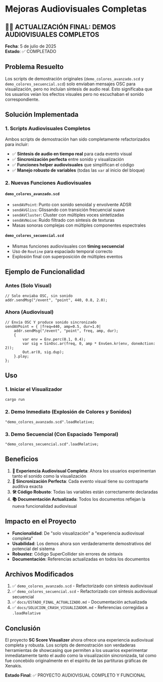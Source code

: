 # Mejoras Audiovisuales Completas

## 🎵🎨 ACTUALIZACIÓN FINAL: DEMOS AUDIOVISUALES COMPLETOS

**Fecha**: 5 de julio de 2025  
**Estado**: ✅ COMPLETADO

## Problema Resuelto

Los scripts de demostración originales (`demo_colores_avanzado.scd` y `demo_colores_secuencial.scd`) solo enviaban mensajes OSC para visualización, pero no incluían síntesis de audio real. Esto significaba que los usuarios veían los efectos visuales pero no escuchaban el sonido correspondiente.

## Solución Implementada

### 1. Scripts Audiovisuales Completos

Ambos scripts de demostración han sido completamente refactorizados para incluir:

- ✅ **Síntesis de audio en tiempo real** para cada evento visual
- ✅ **Sincronización perfecta** entre sonido y visualización
- ✅ **Funciones helper audiovisuales** que simplifican el código
- ✅ **Manejo robusto de variables** (todas las `var` al inicio del bloque)

### 2. Nuevas Funciones Audiovisuales

#### `demo_colores_avanzado.scd`
- `sendAVPoint`: Punto con sonido senoidal y envolvente ADSR
- `sendAVGliss`: Glissando con transición frecuencial suave
- `sendAVCluster`: Cluster con múltiples voces sintetizadas
- `sendAVNoise`: Ruido filtrado con síntesis de texturas
- Masas sonoras complejas con múltiples componentes espectrales

#### `demo_colores_secuencial.scd`
- Mismas funciones audiovisuales con **timing secuencial**
- Uso de `Routine` para espaciado temporal correcto
- Explosión final con superposición de múltiples eventos

## Ejemplo de Funcionalidad

### Antes (Solo Visual)
```supercollider
// Solo enviaba OSC, sin sonido
addr.sendMsg("/event", "point", 440, 0.8, 2.0);
```

### Ahora (Audiovisual)
```supercollider
// Envía OSC Y produce sonido sincronizado
sendAVPoint = { |freq=440, amp=0.5, dur=1.0|
    addr.sendMsg("/event", "point", freq, amp, dur);
    { 
        var env = Env.perc(0.1, 0.4);
        var sig = SinOsc.ar(freq, 0, amp * EnvGen.kr(env, doneAction: 2));
        Out.ar(0, sig.dup);
    }.play;
};
```

## Uso

### 1. Iniciar el Visualizador
```bash
cargo run
```

### 2. Demo Inmediato (Explosión de Colores y Sonidos)
```supercollider
"demo_colores_avanzado.scd".loadRelative;
```

### 3. Demo Secuencial (Con Espaciado Temporal)
```supercollider
"demo_colores_secuencial.scd".loadRelative;
```

## Beneficios

1. **🎵 Experiencia Audiovisual Completa**: Ahora los usuarios experimentan tanto el sonido como la visualización
2. **🎨 Sincronización Perfecta**: Cada evento visual tiene su contraparte auditiva exacta
3. **🛠️ Código Robusto**: Todas las variables están correctamente declaradas
4. **📚 Documentación Actualizada**: Todos los documentos reflejan la nueva funcionalidad audiovisual

## Impacto en el Proyecto

- **Funcionalidad**: De "solo visualización" a "experiencia audiovisual completa"
- **Usabilidad**: Los demos ahora son verdaderamente demostrativos del potencial del sistema
- **Robustez**: Código SuperCollider sin errores de sintaxis
- **Documentación**: Referencias actualizadas en todos los documentos

## Archivos Modificados

1. ✅ `demo_colores_avanzado.scd` - Refactorizado con síntesis audiovisual
2. ✅ `demo_colores_secuencial.scd` - Refactorizado con síntesis audiovisual secuencial
3. ✅ `docs/ESTADO_FINAL_ACTUALIZADO.md` - Documentación actualizada
4. ✅ `docs/SOLUCION_CRASH_VISUALIZADOR.md` - Referencias corregidas a `.loadRelative`

## Conclusión

El proyecto **SC Score Visualizer** ahora ofrece una experiencia audiovisual completa y robusta. Los scripts de demostración son verdaderas herramientas de showcasing que permiten a los usuarios experimentar inmediatamente tanto el audio como la visualización sincronizada, tal como fue concebido originalmente en el espíritu de las partituras gráficas de Xenakis.

**Estado Final**: ✅ PROYECTO AUDIOVISUAL COMPLETO Y FUNCIONAL
